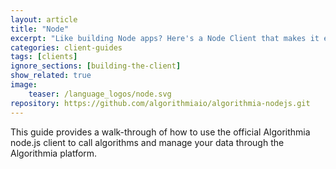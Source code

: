 ```yaml
---
layout: article
title: "Node"
excerpt: "Like building Node apps? Here's a Node Client that makes it easy."
categories: client-guides
tags: [clients]
ignore_sections: [building-the-client]
show_related: true
image:
    teaser: /language_logos/node.svg
repository: https://github.com/algorithmiaio/algorithmia-nodejs.git
---
```


This guide provides a walk-through of how to use the official Algorithmia node.js client to call algorithms and manage your data
through the Algorithmia platform.
